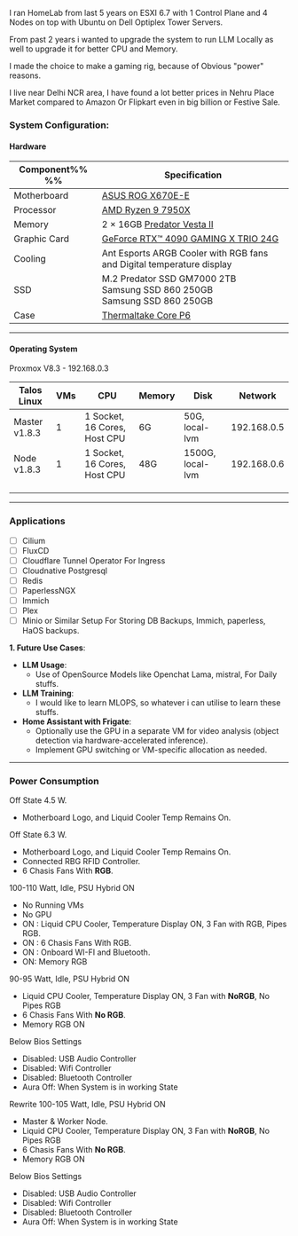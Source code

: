 I ran HomeLab from last 5 years on ESXI 6.7 with 1 Control Plane and 4 Nodes on top with Ubuntu on Dell Optiplex Tower Servers.

From past 2 years i wanted to upgrade the system to run LLM Locally as well to upgrade it for better CPU and Memory.

I made the choice to make a gaming rig, because of Obvious "power" reasons.

I live near Delhi NCR area, I have found a lot better prices in Nehru Place Market compared to Amazon Or Flipkart even in big billion or Festive Sale.

### **System Configuration**:

#### **Hardware**

| **Component**%%  %% | **Specification**                                                                                                   |
| ------------------- | ------------------------------------------------------------------------------------------------------------------- |
| Motherboard         | [ASUS ROG X670E-E](https://rog.asus.com/motherboards/rog-strix/rog-strix-x670e-e-gaming-wifi-model/)                |
| Processor           | [AMD Ryzen 9 7950X](https://www.amd.com/en/products/processors/desktops/ryzen/7000-series/amd-ryzen-9-7950x.html)   |
| Memory              | 2 × 16GB [Predator Vesta II](https://www.predatorstorage.com/products/predator-vesta-ii-7200-mhz-rgb-ram-ddr5.html) |
| Graphic Card        | [GeForce RTX™ 4090 GAMING X TRIO 24G](https://www.msi.com/Graphics-Card/GeForce-RTX-4090-GAMING-X-TRIO-24G)         |
| Cooling             | Ant Esports ARGB Cooler with RGB fans and Digital temperature display                                               |
| SSD                 | M.2 Predator SSD GM7000 2TB<br>Samsung SSD 860 250GB<br>Samsung SSD 860 250GB                                       |
| Case                | [Thermaltake Core P6](https://www.thermaltake.com/core-p6-tempered-glass-snow-mid-tower-chassis.html)               |

___
#### **Operating System**

Proxmox V8.3 - 192.168.0.3

| **Talos Linux** | **VMs** | CPU                          | Memory | Disk             | Network     |
| --------------- | ------- | ---------------------------- | ------ | ---------------- | ----------- |
| Master v1.8.3   | 1       | 1 Socket, 16 Cores, Host CPU | 6G     | 50G, local-lvm   | 192.168.0.5 |
| Node v1.8.3     | 1       | 1 Socket, 16 Cores, Host CPU | 48G    | 1500G, local-lvm | 192.168.0.6 |
|                 |         |                              |        |                  |             |
|                 |         |                              |        |                  |             |
|                 |         |                              |        |                  |             |

---
### Applications

- [ ] Cilium
- [ ] FluxCD
- [ ] Cloudflare Tunnel Operator For Ingress
- [ ] Cloudnative Postgresql
- [ ] Redis
- [ ] PaperlessNGX
- [ ] Immich
- [ ] Plex
- [ ] Minio or Similar Setup For Storing DB Backups, Immich, paperless, HaOS backups.

**1. Future Use Cases**:

- **LLM Usage**:
    - Use of OpenSource Models like Openchat Lama, mistral, For Daily stuffs.
- **LLM Training**:
    - I would like to learn MLOPS, so whatever i can utilise to learn these stuffs.
- **Home Assistant with Frigate**:
    - Optionally use the GPU in a separate VM for video analysis (object detection via hardware-accelerated inference).
    - Implement GPU switching or VM-specific allocation as needed.

---
### Power Consumption

Off State 4.5 W.
- Motherboard Logo, and Liquid Cooler Temp Remains On.

Off State 6.3 W.
- Motherboard Logo, and Liquid Cooler Temp Remains On.
- Connected RBG RFID Controller.
- 6 Chasis Fans With **RGB**.

100-110 Watt, Idle, PSU Hybrid ON
- No Running VMs
- No GPU
- ON : Liquid CPU Cooler, Temperature Display ON, 3 Fan with RGB, Pipes RGB.
- ON : 6 Chasis Fans With RGB.
- ON : Onboard WI-FI and Bluetooth.
- ON: Memory RGB

90-95 Watt, Idle, PSU Hybrid ON

- Liquid CPU Cooler,  Temperature Display ON, 3 Fan with **NoRGB**, No Pipes RGB 
- 6 Chasis Fans With **No RGB**.
- Memory RGB ON

Below Bios Settings
- Disabled: USB Audio Controller
- Disabled: Wifi Controller
- Disabled: Bluetooth Controller
- Aura Off: When System is in working State

Rewrite 100-105 Watt, Idle, PSU Hybrid ON
- Master & Worker Node. 
- Liquid CPU Cooler,  Temperature Display ON, 3 Fan with **NoRGB**, No Pipes RGB 
- 6 Chasis Fans With **No RGB**.
- Memory RGB ON

Below Bios Settings
- Disabled: USB Audio Controller
- Disabled: Wifi Controller
- Disabled: Bluetooth Controller
- Aura Off: When System is in working State